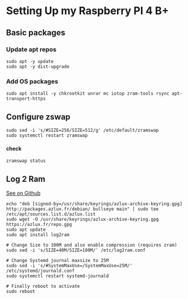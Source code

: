 # Setting Up my Raspberry PI 4 B+
## Basic packages

### Update apt repos
```
sudo apt -y update
sudo apt -y dist-upgrade
```

### Add OS packages
```
sudo apt install -y chkrootkit unrar mc iotop zram-tools rsync apt-transport-https

```

## Configure zswap
```
sudo sed -i 's/#SIZE=256/SIZE=512/g' /etc/default/zramswap
sudo systemctl restart zramswap
```
#### check
```
zramswap status
```

## Log 2 Ram
[See on Github](https://github.com/azlux/log2ram)

```
echo "deb [signed-by=/usr/share/keyrings/azlux-archive-keyring.gpg] http://packages.azlux.fr/debian/ bullseye main" | sudo tee /etc/apt/sources.list.d/azlux.list
sudo wget -O /usr/share/keyrings/azlux-archive-keyring.gpg  https://azlux.fr/repo.gpg
sudo apt update
sudo apt install log2ram

# Change Size to 100M and also enable compression (requires zram)
sudo sed -i 's/SIZE=40M/SIZE=100M/' /etc/log2ram.conf

# Change Systemd journal maxsize to 25M
sudo sed -i 's/#SystemMaxUse=/SystemMaxUse=25M/' /etc/systemd/journald.conf
sudo systemctl restart systemd-journald

# Finally reboot to activate
sudo reboot
```
